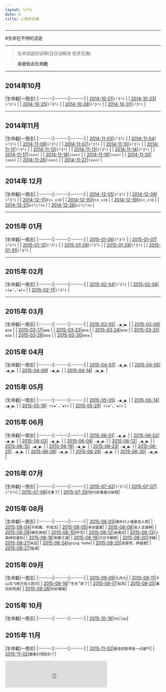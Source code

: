```yaml
---
layout: life
date: 0
title: 心情杂货铺
---
```


-----------------------------------------------


#生命在不停的流逝

******
> 生命流逝的证明(日日当精进 但求无愧)

> **来者轻点生命戳**

******


## 2014年10月
|生命戳|一图志|
|:------:|:------:|:------:|
| [2014-10-21](/life/2014/10/2014-10-21.html)|```(╯3╰)``` |
| [2014-10-23](/life/2014/10/2014-10-23.html)|```(╯3╰)``` |
| [2014-10-25](/life/2014/10/2014-10-25.html)|```(╯3╰)``` |
| [2014-10-28](/life/2014/10/2014-10-28.html)|```(╯3╰)``` |
| [2014-10-31](/life/2014/10/2014-10-31.html)|```(╯3╰)``` |

******
## 2014年11月

|生命戳|一图志|
|:------:|:------:|:------:|
| [2014-11-03](/life/2014/11/2014-11-03.html)|```(╯3╰)``` |
| [2014-11-04](/life/2014/11/2014-11-04.html)|```(╯3╰)``` |
| [2014-11-06](/life/2014/11/2014-11-06.html)|```(╯3╰)``` |
| [2014-11-07](/life/2014/11/2014-11-07.html)|```(╯3╰)``` |
| [2014-11-10](/life/2014/11/2014-11-10.html)|```(╯3╰)``` |
| [2014-11-11](/life/2014/11/2014-11-11.html)|```(╯3╰)``` |
| [2014-11-12](/life/2014/11/2014-11-12.html)|```(╯3╰)``` |
| [2014-11-13](/life/2014/11/2014-11-13.html)|```(╯3╰)``` |
| [2014-11-14](/life/2014/11/2014-11-14.html)|```(╯3╰)``` |
| [2014-11-17](/life/2014/11/2014-11-17.html)|```(⊙v⊙)``` |
| [2014-11-18](/life/2014/11/2014-11-18.html)|```(⊙v⊙)``` |
| [2014-11-19](/life/2014/11/2014-11-19.html)|```(⊙v⊙)``` |
| [2014-11-20](/life/2014/11/2014-11-20.html)|```(⊙v⊙)``` |
| [2014-11-26](/life/2014/11/2014-11-26.html)|```(⊙v⊙)``` |
| [2014-11-27](/life/2014/11/2014-11-27.html)|```(⊙v⊙)``` |

******

## 2014年 12月

|生命戳|一图志|
|:------:|:------:|:------:|
| [2014-12-05](/life/2014/12/2014-12-05.html)|```(╯3╰)``` |
| [2014-12-09](/life/2014/12/2014-12-09.html)|```(╯3╰)``` |
| [2014-12-11](/life/2014/12/2014-12-11.html)|```O(∩_∩)O``` |
| [2014-12-15](/life/2014/12/2014-12-15.html)|```O(∩_∩)O``` |
| [2014-12-19](/life/2014/12/2014-12-19.html)|```O(∩_∩)O``` |
| [2014-12-21](/life/2014/12/2014-12-21.html)|```o(╯□╰)o``` |
| [2014-12-26](/life/2014/12/2014-12-26.html)|```o(╯□╰)o``` |

******

## 2015年 01月

|生命戳|一图志|
|:------:|:------:|:------:|
| [2015-01-06](/life/2015/1/2015-01-06.html)|```(╯3╰)``` |
| [2015-01-07](/life/2015/1/2015-01-07.html)|```(╯3╰)``` |
| [2015-01-12](/life/2015/1/2015-01-12.html)|```(╯3╰)``` |
| [2015-01-28](/life/2015/1/2015-01-28.html)|```(╯3╰)``` |
| [2015-01-29](/life/2015/1/2015-01-29.html)|```(╯3╰)``` |
| [2015-01-31](/life/2015/1/2015-01-31.html)|```(╯3╰)``` |

******

## 2015年 02月

|生命戳|一图志|
|:------:|:------:|:------:|
| [2015-02-04](/life/2015/2/2015-02-04.html)|```(╯3╰)``` |
| [2015-02-06](/life/2015/2/2015-02-06.html)|``` <(▰˘◡˘▰)>``` |
| [2015-02-11](/life/2015/2/2015-02-11.html)|```(╯3╰)``` |


******

## 2015年 03月

|生命戳|一图志|
|:------:|:------:|:------:|
| [2015-03-05](/life/2015/3/2015-03-05.html)|``` ｡◕‿◕｡``` |
| [2015-03-06](/life/2015/3/2015-03-06.html)|```✪ε✪``` |
| [2015-03-17](/life/2015/3/2015-03-17.html)|```✪ω✪``` |
| [2015-03-23](/life/2015/3/2015-03-23.html)|```✪ε✪``` |
| [2015-03-24](/life/2015/3/2015-03-24.html)|```✪ε✪``` |
| [2015-03-25](/life/2015/3/2015-03-25.html)|```✪ε✪``` |
| [2015-03-26](/life/2015/3/2015-03-26.html)|```✪ε✪``` |
| [2015-03-30](/life/2015/3/2015-03-30.html)|```✪ε✪``` |

## 2015年 04月


|生命戳|一图志|
|:------:|:------:|:------:|
| [2015-04-03](/life/2015/4/2015-04-03.html)|``` ｡◕‿◕｡``` |
| [2015-04-05](/life/2015/4/2015-04-05.html)|``` ｡◕‿◕｡``` |
| [2015-04-09](/life/2015/4/2015-04-09.html)|``` ｡◕‿◕｡``` |
| [2015-04-14](/life/2015/4/2015-04-14.html)|``` ｡◕‿◕｡``` |

## 2015年 05月

|生命戳|一图志|
|:------:|:------:|:------:|
| [2015-05-05](/life/2015/5/2015-05-05.html)|``` ｡◕‿◕｡``` |
| [2015-05-14](/life/2015/5/2015-05-14.html)|``` ｡◕‿◕｡``` |
| [2015-05-19](/life/2015/5/2015-05-19.html)|``` <(▰˘◡˘▰)>``` |
| [2015-05-29](/life/2015/5/2015-05-29.html)|``` <(▰˘◡˘▰)>``` |

## 2015年 06月

|生命戳|一图志|
|:------:|:------:|:------:|
| [2015-06-01](/life/2015/6/2015-06-01.html)|``` ｡◕‿◕｡``` |
| [2015-06-02](/life/2015/6/2015-06-02.html)|``` ｡◕‿◕｡``` |
| [2015-06-03](/life/2015/6/2015-06-03.html)|``` ｡◕‿◕｡``` |
| [2015-06-08](/life/2015/6/2015-06-08.html)|``` ｡◕‿◕｡``` |
| [2015-06-12](/life/2015/6/2015-06-12.html)|``` ｡◕‿◕｡``` |
| [2015-06-15](/life/2015/6/2015-06-13.html)|``` ｡◕‿◕｡``` |
| [2015-06-19](/life/2015/6/2015-06-19.html)|``` ｡◕‿◕｡``` |
| [2015-06-23](/life/2015/6/2015-06-23.html)|``` ｡◕‿◕｡``` |
| [2015-06-25](/life/2015/6/2015-06-25.html)|``` ｡◕‿◕｡``` |
| [2015-06-26](/life/2015/6/2015-06-26.html)|``` ｡◕‿◕｡``` |
| [2015-06-29](/life/2015/6/2015-06-29.html)|``` ｡◕‿◕｡``` |
| [2015-06-30](/life/2015/6/2015-06-30.html)|``` ｡◕‿◕｡``` |

## 2015年 07月

|生命戳|一图志|
|:------:|:------:|:------:|
| [2015-07-02](/life/2015/7/2015-07-02.html)|```(╯3╰)```|
| [2015-07-07](/life/2015/7/2015-07-07.html)|```(╯3╰)```|
| [2015-07-08](/life/2015/7/2015-07-08.html)|```花事了```|
| [2015-07-20](/life/2015/7/2015-07-20.html)|```但行好事莫问前程```|

## 2015年 08月

|生命戳|一图志|
|:------:|:------:|:------:|
| [2015-08-03](/life/2015/8/2015-08-03.html)|```墙外行人墙里佳人笑```|
| [2015-08-04](/life/2015/8/2015-08-04.html)|```不疯魔，不成活```|
| [2015-08-05](/life/2015/8/2015-08-05.html)|```末伏盛夏```|
| [2015-08-06](/life/2015/8/2015-08-06.html)|```圣人文森特```|
| [2015-08-08](/life/2015/8/2015-08-08.html)|```模仿游戏```|
| [2015-08-10](/life/2015/8/2015-08-10.html)|```怀念```|
| [2015-08-12](/life/2015/8/2015-08-12.html)|```迷魂记```|
| [2015-08-13](/life/2015/8/2015-08-13.html)|```小森林的夏秋```|
| [2015-08-18](/life/2015/8/2015-08-18.html)|```笑傲江湖```|
| [2015-08-19](/life/2015/8/2015-08-19.html)|```只记今朝笑```|
| [2015-08-20](/life/2015/8/2015-08-20.html)|```浮躁```|
| [2015-08-21](/life/2015/8/2015-08-21.html)|```米店```|
| [2015-08-24](/life/2015/8/2015-08-24.html)|```going home```|
| [2015-08-25](/life/2015/8/2015-08-25.html)|```滚蛋吧，肿瘤君```|
| [2015-08-27](/life/2015/8/2015-08-27.html)|```暗涌```|

## 2015年 09月

|生命戳|一图志|
|:------:|:------:|:------:|
| [2015-09-09](/life/2015/9/2015-09-09.html)|```九月九```|
| [2015-09-11](/life/2015/9/2015-09-11.html)|```千山鸟飞绝万径人踪灭```|
| [2015-09-16](/life/2015/9/2015-09-16.html)|```“冬天”来了```|
| [2015-09-17](/life/2015/9/2015-09-17.html)|```如风```|
| [2015-09-25](/life/2015/9/2015-09-25.html)|```最后的荒原```|
| [2015-09-26](/life/2015/9/2015-09-26.html)|```你好娜美```|

## 2015年 10月

|生命戳|一图志|
|:------:|:------:|:------:|
| [2015-10-16](/life/2015/10/2015-10-16.html)|```Yellow```|


## 2015年 11月

|生命戳|一图志|
|:------:|:------:|:------:|
| [2015-11-02](/life/2015/11/2015-11-02.html)|```羞怯的脸带有一点稚气```|
| [2015-11-02](/life/2015/11/2015-11-02.html)|```娜美打预防针了```|

<iframe frameborder="no" border="0" marginwidth="0" marginheight="0" width=330 height=86 src="http://music.163.com/outchain/player?type=2&id=3404770&auto=1&height=66"></iframe>

